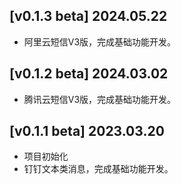 

## [v0.1.3 beta] 2024.05.22

- 阿里云短信V3版，完成基础功能开发。



## [v0.1.2 beta] 2024.03.02

- 腾讯云短信V3版，完成基础功能开发。

  

## [v0.1.1 beta] 2023.03.20

- 项目初始化
- 钉钉文本类消息，完成基础功能开发。

